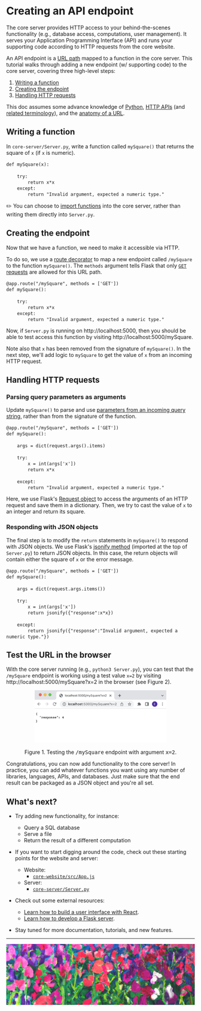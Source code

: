 <!--
SweetPea: Creating an API endpoint 
Author: Emily LeBlanc
Date: 1/10/23
-->
# Creating an API endpoint

The core server provides HTTP access to your behind-the-scenes functionality (e.g., database access, computations, user management). It serves your Application Programming Interface (API) and runs your supporting code according to HTTP requests from the core website.

An API endpoint is a [URL path](https://developer.mozilla.org/en-US/docs/Learn/Common_questions/What_is_a_URL#path_to_resource) mapped to a function in the core server. This tutorial walks through adding a new endpoint (w/ supporting code) to the core server, covering three high-level steps:
1. [Writing a function](#Writing-a-function) 
2. [Creating the endpoint](#Creating-the-endpoint)
3. [Handling HTTP requests](#Handling-HTTP-requests)

This doc assumes some advance knowledge of [Python](https://www.python.org/), [HTTP APIs](https://programminghistorian.org/en/lessons/creating-apis-with-python-and-flask#what-is-an-api) (and [related terminology](https://programminghistorian.org/en/lessons/creating-apis-with-python-and-flask#api-terminology)), and the [anatomy of a URL](https://developer.mozilla.org/en-US/docs/Learn/Common_questions/What_is_a_URL).

## Writing a function

In `core-server/Server.py`, write a function called `mySquare()` that returns the square of `x` (if `x` is numeric). 

    def mySquare(x):

        try:
            return x*x
        except:
            return "Invalid argument, expected a numeric type."


 ✏️ You can choose to [import functions](https://docs.python.org/3/tutorial/modules.html) into the core server, rather than writing them directly into `Server.py`.


## Creating the endpoint
Now that we have a function, we need to make it accessible via HTTP.

To do so, we use a [route decorator](https://flask.palletsprojects.com/en/2.2.x/api/#flask.Flask.route) to map a new endpoint called `/mySquare` to the function `mySquare()`. The `methods` argument tells Flask that only [`GET` requests](https://www.w3schools.com/tags/ref_httpmethods.asp) are allowed for this URL path.

    @app.route("/mySquare", methods = ['GET'])
    def mySquare():

        try:
            return x*x
        except:
            return "Invalid argument, expected a numeric type."

Now, if `Server.py` is running on http://localhost:5000, then you should be able to test access this function by visiting http://localhost:5000/mySquare. 

Note also that `x` has been removed from the signature of `mySquare()`. In the next step, we'll add logic to `mySquare` to get the value of `x` from an incoming HTTP request.

## Handling HTTP requests
### Parsing query parameters as arguments
Update `mySquare()` to parse and use [parameters from an incoming query string](https://developer.mozilla.org/en-US/docs/Learn/Common_questions/What_is_a_URL#parameters), rather than from the signature of the function. 

    @app.route("/mySquare", methods = ['GET'])
    def mySquare():

        args = dict(request.args().items)

        try:
            x = int(args['x'])
            return x*x

        except:
            return "Invalid argument, expected a numeric type."

Here, we use Flask's [Request object](https://flask.palletsprojects.com/en/1.1.x/quickstart/#accessing-request-data) to access the arguments of an HTTP request and save them in a dictionary. Then, we try to cast the value of `x` to an integer and return its square. 

### Responding with JSON objects
The final step is to modify the `return` statements in `mySquare()` to respond with JSON objects. We use Flask's [jsonify method](https://flask.palletsprojects.com/en/2.2.x/api/#flask.json.jsonify) (imported at the top of `Server.py`) to return JSON objects. In this case, the return objects will contain either the square of `x` or the error message. 

    @app.route("/mySquare", methods = ['GET'])
    def mySquare():

        args = dict(request.args.items())

        try:
            x = int(args['x'])
            return jsonify({"response":x*x})

        except:
            return jsonify({"response":"Invalid argument, expected a numeric type."})

## Test the URL in the browser

With the core server running (e.g., `python3 Server.py`), you can test that the `/mySquare` endpoint is working using a test value `x=2` by visiting http://localhost:5000/mySquare?x=2 in the browser (see Figure 2).

<p align="center">
  <img src="fig/final-test.png" style="width: 70%" alt="A view of the mySquare endpoint  accessed with argument `x=2` in a browser window. A JSON object called "response" displays with the value 4."/>
</p>
<p align="center">Figure 1. Testing the <tt>/mySquare</tt> endpoint with argument <tt>x=2</tt>.  </p>

Congratulations, you can now add functionality to the core server! In practice, you can add whatever functions you want using any number of libraries, languages, APIs, and databases. Just make sure that the end result can be packaged as a JSON object and you're all set.


## What's next?
* Try adding new functionality, for instance:
  * Query a SQL database
  * Serve a file
  * Return the result of a different computation


* If you want to start digging around the code, check out these starting points for the website and server:

  * Website:
    * [`core-website/src/App.js`](core-website/src/App.js)
  * Server:
    * [`core-server/Server.py`](core-server/Server.py)


* Check out some external resources:
  * [Learn how to build a user interface with React](https://reactjs.org/tutorial/tutorial.html).
  * [Learn how to develop a Flask server](https://flask.palletsprojects.com/en/2.2.x/quickstart/#a-minimal-application).


* Stay tuned for more documentation, tutorials, and new features.



---
<p align="center">
  <img style="width:100%" src="../resources/fig/sweetpea-banner.png" alt="An impressionist-style painting of a field of SweetPeas. Original image created with OpenAI's DALL·E 2."/>

</p>



